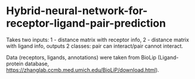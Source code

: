 # Hybrid-neural-network-for-receptor-ligand-pair-prediction
Takes two inputs: 1 - distance matrix with receptor info, 2 - distance matrix with ligand info, outputs 2 classes: pair can interact/pair cannot interact.

Data (receptors, ligands, annotations) were taken from BioLip (Ligand-protein database, https://zhanglab.ccmb.med.umich.edu/BioLiP/download.html).
